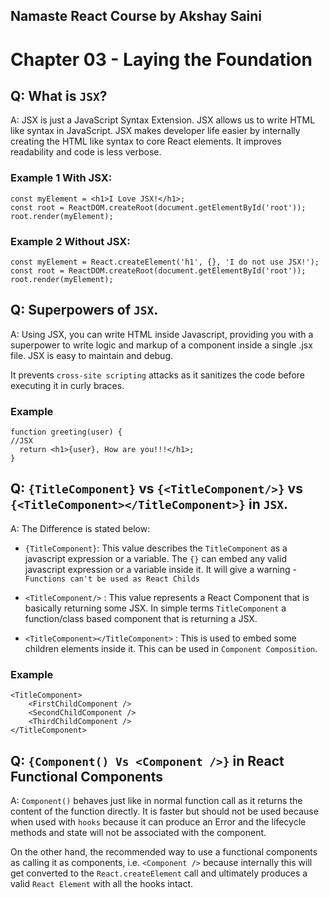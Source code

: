 ## Namaste React Course by Akshay Saini
# Chapter 03 - Laying the Foundation

## Q: What is `JSX`?
A: JSX is just a JavaScript Syntax Extension.
JSX allows us to write HTML like syntax in JavaScript. 
JSX makes developer life easier by internally creating the HTML like syntax to core React elements.
It improves readability and code is less verbose.

### Example 1 With JSX:
```
const myElement = <h1>I Love JSX!</h1>;
const root = ReactDOM.createRoot(document.getElementById('root'));
root.render(myElement);
```
### Example 2 Without JSX:
```
const myElement = React.createElement('h1', {}, 'I do not use JSX!');
const root = ReactDOM.createRoot(document.getElementById('root'));
root.render(myElement);
```


## Q: Superpowers of `JSX`.
A: Using JSX, you can write HTML inside Javascript, providing you with a superpower to write logic and markup of a component inside a single .jsx file. JSX is easy to maintain and debug.

It prevents `cross-site scripting` attacks as it sanitizes the code before executing it in curly braces.

### Example
```
function greeting(user) {
//JSX
  return <h1>{user}, How are you!!!</h1>;
}
```


## Q: `{TitleComponent}` vs `{<TitleComponent/>}` vs `{<TitleComponent></TitleComponent>}` in `JSX`.
A: The Difference is stated below:

- `{TitleComponent}`: This value describes the `TitleComponent` as a javascript expression or a variable. 
The `{}` can embed any valid javascript expression or a variable inside it. It will give a warning - `Functions can't be used as React Childs`

- `<TitleComponent/>` : This value represents a React Component that is basically returning some JSX. In simple terms `TitleComponent` a function/class based component that is returning a JSX.

- `<TitleComponent></TitleComponent>` :  This is used to embed some children elements inside it. This can be used in `Component Composition`.

### Example
```
<TitleComponent>
    <FirstChildComponent />
    <SecondChildComponent />
    <ThirdChildComponent />
</TitleComponent>
```


## Q: `{Component() Vs <Component />}` in React Functional Components
A: `Component()` behaves just like in normal function call as it returns the content of the function directly. It is faster but should not be used because when used with `hooks` because it can produce an Error and the lifecycle methods and state will not be associated with the component.

On the other hand, the recommended way to use a functional components as calling it as components, i.e. `<Component />` because internally this will get converted to the `React.createElement` call and ultimately produces a valid `React Element` with all the hooks intact.